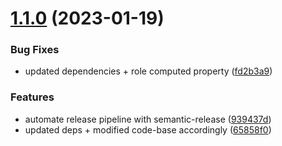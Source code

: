 # [1.1.0](https://github.com/PHT-Medic/station-ui/compare/v1.0.2...v1.1.0) (2023-01-19)


### Bug Fixes

* updated dependencies + role computed property ([fd2b3a9](https://github.com/PHT-Medic/station-ui/commit/fd2b3a953bdb8c5922768742d0be115ac62619f6))


### Features

* automate release pipeline with semantic-release ([939437d](https://github.com/PHT-Medic/station-ui/commit/939437d4c2409f56762f2af66f4e1d67f2daf7bc))
* updated deps + modified code-base accordingly ([65858f0](https://github.com/PHT-Medic/station-ui/commit/65858f04c7c0df882cd837a41d259ac3d02d8e5f))
